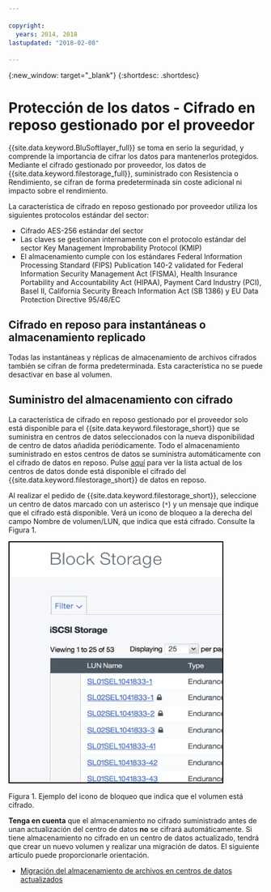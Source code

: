 ```yaml
---

copyright:
  years: 2014, 2018
lastupdated: "2018-02-08"

---
```

{:new_window: target="_blank"}
{:shortdesc: .shortdesc}

# Protección de los datos - Cifrado en reposo gestionado por el proveedor 

{{site.data.keyword.BluSoftlayer_full}} se toma en serio la seguridad, y comprende la importancia de cifrar los datos para mantenerlos protegidos. Mediante el cifrado gestionado por proveedor, los datos de {{site.data.keyword.filestorage_full}}, suministrado con Resistencia o Rendimiento, se cifran de forma predeterminada sin coste adicional ni impacto sobre el rendimiento.

La característica de cifrado en reposo gestionado por proveedor utiliza los siguientes protocolos estándar del sector:

* Cifrado AES-256 estándar del sector
* Las claves se gestionan internamente con el protocolo estándar del sector Key Management Improbability Protocol (KMIP)
* El almacenamiento cumple con los estándares Federal Information Processing Standard (FIPS) Publication 140-2 validated for Federal Information Security Management Act (FISMA), Health Insurance Portability and Accountability Act (HIPAA), Payment Card Industry (PCI), Basel II, California Security Breach Information Act (SB 1386) y EU Data Protection Directive 95/46/EC

## Cifrado en reposo para instantáneas o almacenamiento replicado  

Todas las instantáneas y réplicas de almacenamiento de archivos cifrados también se cifran de forma predeterminada. Esta característica no se puede desactivar en base al volumen.

## Suministro del almacenamiento con cifrado

La característica de cifrado en reposo gestionado por el proveedor solo está disponible para el {{site.data.keyword.filestorage_short}} que se suministra en centros de datos seleccionados con la nueva disponibilidad de centro de datos añadida periódicamente. Todo el almacenamiento suministrado en estos centros de datos se suministra automáticamente con el cifrado de datos en reposo. Pulse [aquí](new-ibm-block-and-file-storage-location-and-features.html) para ver la lista actual de los centros de datos donde está disponible el cifrado del {{site.data.keyword.filestorage_short}} de datos en reposo.


Al realizar el pedido de {{site.data.keyword.filestorage_short}}, seleccione un centro de datos marcado con un asterisco (`*`) y un mensaje que indique que el cifrado está disponible. Verá un icono de bloqueo a la derecha del campo Nombre de volumen/LUN, que indica que está cifrado. Consulte
la Figura 1.

![El icono de bloqueo indica que el LUN está cifrado](/images/encryptedstorage.png)
<caption>Figura 1. Ejemplo del icono de bloqueo que indica que el volumen está cifrado.</caption>



**Tenga en cuenta** que el almacenamiento no cifrado suministrado antes de unan actualización del centro de datos **no** se cifrará automáticamente. Si tiene almacenamiento no cifrado en un centro de datos actualizado, tendrá que crear un nuevo volumen y realizar una migración de datos. El siguiente artículo puede proporcionarle orientación.

* [Migración del almacenamiento de archivos en centros de datos actualizados](migrate-file-storage-encrypted-file-storage.html)
